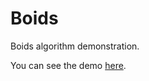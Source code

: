 # Boids
Boids algorithm demonstration.


You can see the demo [here](https://komi-alasse.github.io/blobs.html).
